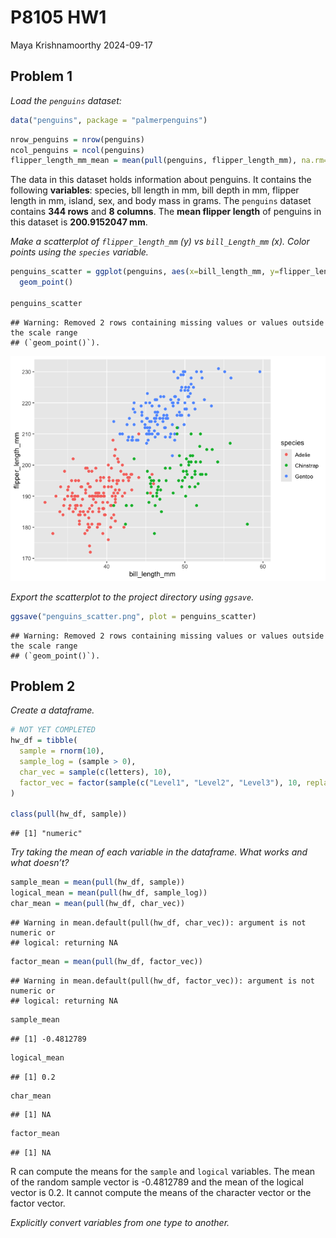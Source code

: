 P8105 HW1
================
Maya Krishnamoorthy
2024-09-17

## Problem 1

*Load the `penguins` dataset:*

``` r
data("penguins", package = "palmerpenguins")
```

``` r
nrow_penguins = nrow(penguins)
ncol_penguins = ncol(penguins)
flipper_length_mm_mean = mean(pull(penguins, flipper_length_mm), na.rm=TRUE)
```

The data in this dataset holds information about penguins. It contains
the following **variables**: species, bll length in mm, bill depth in
mm, flipper length in mm, island, sex, and body mass in grams. The
`penguins` dataset contains **344 rows** and **8 columns**. The **mean
flipper length** of penguins in this dataset is **200.9152047 mm**.

*Make a scatterplot of `flipper_length_mm` (y) vs `bill_Length_mm` (x).
Color points using the `species` variable.*

``` r
penguins_scatter = ggplot(penguins, aes(x=bill_length_mm, y=flipper_length_mm, color=species)) +
  geom_point()

penguins_scatter
```

    ## Warning: Removed 2 rows containing missing values or values outside the scale range
    ## (`geom_point()`).

![](p8105_hw1_mk4995_files/figure-gfm/unnamed-chunk-3-1.png)<!-- -->

*Export the scatterplot to the project directory using `ggsave`.*

``` r
ggsave("penguins_scatter.png", plot = penguins_scatter)
```

    ## Warning: Removed 2 rows containing missing values or values outside the scale range
    ## (`geom_point()`).

## Problem 2

*Create a dataframe.*

``` r
# NOT YET COMPLETED
hw_df = tibble(
  sample = rnorm(10),
  sample_log = (sample > 0),
  char_vec = sample(c(letters), 10),
  factor_vec = factor(sample(c("Level1", "Level2", "Level3"), 10, replace=TRUE))
)

class(pull(hw_df, sample))
```

    ## [1] "numeric"

*Try taking the mean of each variable in the dataframe. What works and
what doesn’t?*

``` r
sample_mean = mean(pull(hw_df, sample))
logical_mean = mean(pull(hw_df, sample_log))
char_mean = mean(pull(hw_df, char_vec))
```

    ## Warning in mean.default(pull(hw_df, char_vec)): argument is not numeric or
    ## logical: returning NA

``` r
factor_mean = mean(pull(hw_df, factor_vec))
```

    ## Warning in mean.default(pull(hw_df, factor_vec)): argument is not numeric or
    ## logical: returning NA

``` r
sample_mean
```

    ## [1] -0.4812789

``` r
logical_mean
```

    ## [1] 0.2

``` r
char_mean
```

    ## [1] NA

``` r
factor_mean
```

    ## [1] NA

R can compute the means for the `sample` and `logical` variables. The
mean of the random sample vector is -0.4812789 and the mean of the
logical vector is 0.2. It cannot compute the means of the character
vector or the factor vector.

*Explicitly convert variables from one type to another.*

